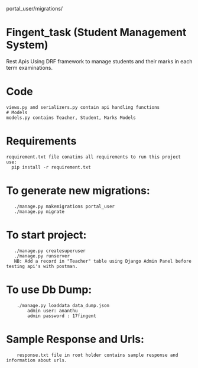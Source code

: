 portal_user/migrations/

# Fingent_task (Student Management System)
  Rest Apis Using DRF framework to manage students and their marks in each term examinations.
  # Code
    views.py and serializers.py contain api handling functions
    # Models
    models.py contains Teacher, Student, Marks Models
  # Requirements
    requirement.txt file conatins all requirements to run this project
    use:
      pip install -r requirement.txt
   # To generate new migrations:
       ./manage.py makemigrations portal_user
       ./manage.py migrate
   # To start project:
       ./manage.py createsuperuser
       ./manage.py runserver
       NB: Add a record in "Teacher" table using Django Admin Panel before testing api's with postman.
   # To use Db Dump:
        ./manage.py loaddata data_dump.json
            admin user: ananthu
            admin password : 17fingent

   # Sample Response and Urls:
        response.txt file in root holder contains sample response and information about urls.
